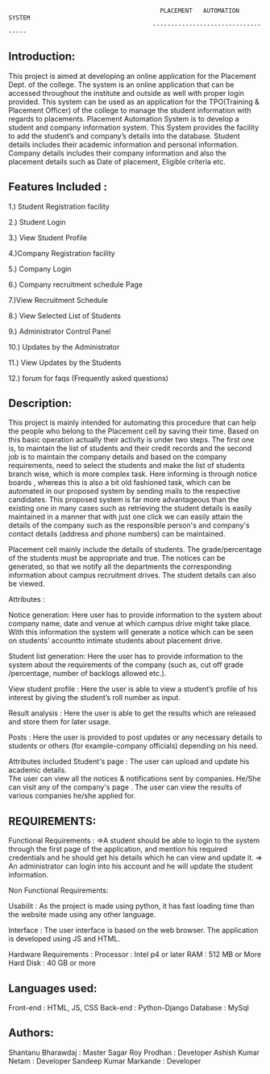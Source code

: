 			
			
		                             	      PLACEMENT   AUTOMATION   SYSTEM
			                            	-----------------------------------

Introduction:
----------------
This project is aimed at developing an online application for the Placement Dept. of the college. The system is an online application that 
can be accessed throughout the institute and outside as well with proper login provided. This system can be used as an application for the 
TPO(Training & Placement Officer) of the college to manage the student information with regards to placements. Placement Automation System 
is to develop a student and company information system. This System provides the facility to add the student’s and company’s details into the
database. Student details includes their academic information and personal information. Company details includes their company information
and also the placement details such as Date of placement, Eligible criteria etc.


Features Included :
--------------------------
1.) Student Registration facility

2.) Student Login

3.) View Student Profile
 
4.)Company  Registration facility

5.) Company Login

6.) Company recruitment schedule Page 

7.)View Recruitment Schedule

8.) View Selected List of Students

9.) Administrator Control Panel

10.) Updates by the Administrator

11.) View Updates by the Students

12.) forum for faqs (Frequently asked questions)


Description:
----------------
This project is mainly intended for automating this procedure that can help the people who belong to the Placement cell by saving their time.
Based on this basic operation actually their activity is under two steps. The first one is, to maintain the list of students and their credit
records and the second job is to maintain the company details and based on the company requirements, need to select the students and make the
list of students branch wise, which is more complex task. Here informing is through notice boards , whereas this is also a bit old fashioned
task, which can be automated in our proposed system by sending mails to the respective candidates. 
This proposed system is far more advantageous than the existing one in many cases such as retrieving the student details is easily maintained
in a manner that with just one click we can easily attain the details of the company such as the responsible person's and company's contact
details (address and phone numbers)  can be maintained.

 Placement cell mainly include the details of students. The grade/percentage of the students must be appropriate and true. The notices can be
 generated, so that we notify all the departments the corresponding information about campus recruitment drives. The student details can also
 be viewed. 

Attributes :

Notice generation: Here user has to provide information to the system about company name, date and venue at which campus drive might take place. With this information the system will generate a notice which can be seen on
students’ accountto intimate students about placement drive.

Student list generation:  Here the user has to provide information to the system about the requirements of the company (such as, cut off grade
/percentage, number of backlogs allowed etc.).

View student profile : Here the user is able to view a student’s profile of his interest by giving the student’s roll number as input.
 
Result analysis : Here the user is able to get the results which are released and store them for later usage.

Posts : Here the user is provided to post updates or any necessary details to students or others (for example-company officials) depending
on his need.

Attributes included Student's page :
The user can upload and update his academic details.  
The user can view all the notices & notifications sent by companies. He/She can visit any of the company's page .
The user can view the results of various companies he/she applied for.
 

REQUIREMENTS:
-----------------
Functional Requirements :
=>A student should be able to login to the system through the first page of the application, and mention his required credentials and he should get his details which he can view and update it.
=> An administrator can login into his account and he will update the student information.

Non Functional Requirements:

Usabilit : As the project is made using python, it has fast loading time than the website made using any other language.

Interface : The user interface is based on the web browser. The application is developed using JS and HTML.

Hardware Requirements :
Processor : Intel p4 or later
RAM : 512 MB or More
Hard Disk : 40 GB or more

Languages used:
------------------------
Front-end : HTML, JS, CSS
Back-end : Python-Django
Database : MySql

Authors:
----------------
Shantanu Bharawdaj : Master
Sagar Roy Prodhan : Developer
Ashish Kumar Netam : Developer
Sandeep Kumar Markande : Developer
